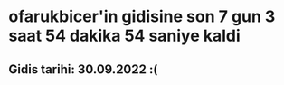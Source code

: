 # ofarukbicer'in gidisine son 7 gun 3 saat 54 dakika 54 saniye kaldi

## Gidis tarihi: 30.09.2022 :(